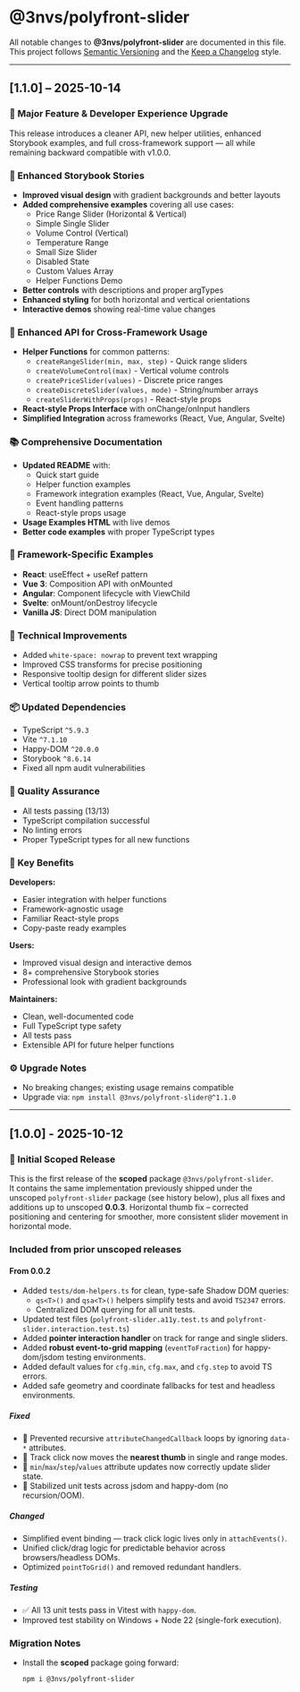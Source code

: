 # @3nvs/polyfront-slider

All notable changes to **@3nvs/polyfront-slider** are documented in this file.  
This project follows [Semantic Versioning](https://semver.org/) and the [Keep a Changelog](https://keepachangelog.com/) style.


---

## [1.1.0] – 2025-10-14
### 🚀 Major Feature & Developer Experience Upgrade

This release introduces a cleaner API, new helper utilities, enhanced Storybook examples, and full cross-framework support — all while remaining backward compatible with v1.0.0.

### 🎨 Enhanced Storybook Stories
- **Improved visual design** with gradient backgrounds and better layouts
- **Added comprehensive examples** covering all use cases:
  - Price Range Slider (Horizontal & Vertical)
  - Simple Single Slider
  - Volume Control (Vertical)
  - Temperature Range
  - Small Size Slider
  - Disabled State
  - Custom Values Array
  - Helper Functions Demo
- **Better controls** with descriptions and proper argTypes
- **Enhanced styling** for both horizontal and vertical orientations
- **Interactive demos** showing real-time value changes

###  🚀 Enhanced API for Cross-Framework Usage
- **Helper Functions** for common patterns:
  - `createRangeSlider(min, max, step)` - Quick range sliders
  - `createVolumeControl(max)` - Vertical volume controls
  - `createPriceSlider(values)` - Discrete price ranges
  - `createDiscreteSlider(values, mode)` - String/number arrays
  - `createSliderWithProps(props)` - React-style props
- **React-style Props Interface** with onChange/onInput handlers
- **Simplified Integration** across frameworks (React, Vue, Angular, Svelte)

###  📚 Comprehensive Documentation
- **Updated README** with:
  - Quick start guide
  - Helper function examples
  - Framework integration examples (React, Vue, Angular, Svelte)
  - Event handling patterns
  - React-style props usage
- **Usage Examples HTML** with live demos
- **Better code examples** with proper TypeScript types

### 🎯 Framework-Specific Examples
- **React**: useEffect + useRef pattern
- **Vue 3**: Composition API with onMounted
- **Angular**: Component lifecycle with ViewChild
- **Svelte**: onMount/onDestroy lifecycle
- **Vanilla JS**: Direct DOM manipulation

### 🔧 Technical Improvements
- Added `white-space: nowrap` to prevent text wrapping
- Improved CSS transforms for precise positioning
- Responsive tooltip design for different slider sizes
- Vertical tooltip arrow points to thumb


### 📦 Updated Dependencies
- TypeScript `^5.9.3`
- Vite `^7.1.10`
- Happy-DOM `^20.0.0`
- Storybook `^8.6.14`
- Fixed all npm audit vulnerabilities

### 🧪 Quality Assurance
- All tests passing (13/13)
- TypeScript compilation successful
- No linting errors
- Proper TypeScript types for all new functions

### 🎉 Key Benefits
**Developers:**
- Easier integration with helper functions
- Framework-agnostic usage
- Familiar React-style props
- Copy-paste ready examples

**Users:**
- Improved visual design and interactive demos
- 8+ comprehensive Storybook stories
- Professional look with gradient backgrounds

**Maintainers:**
- Clean, well-documented code
- Full TypeScript type safety
- All tests pass
- Extensible API for future helper functions

### ⚙️ Upgrade Notes
- No breaking changes; existing usage remains compatible
- Upgrade via: `npm install @3nvs/polyfront-slider@^1.1.0`

---

## [1.0.0] - 2025-10-12
### 🎉 Initial Scoped Release
This is the first release of the **scoped** package `@3nvs/polyfront-slider`.  
It contains the same implementation previously shipped under the unscoped `polyfront-slider` package (see history below), plus all fixes and additions up to unscoped **0.0.3**.
Horizontal thumb fix – corrected positioning and centering for smoother, more consistent slider movement in horizontal mode.

### Included from prior unscoped releases
#### From 0.0.2
- Added `tests/dom-helpers.ts` for clean, type-safe Shadow DOM queries:
  - `qs<T>()` and `qsa<T>()` helpers simplify tests and avoid `TS2347` errors.
  - Centralized DOM querying for all unit tests.
- Updated test files (`polyfront-slider.a11y.test.ts` and `polyfront-slider.interaction.test.ts`)
- Added **pointer interaction handler** on track for range and single sliders.
- Added **robust event-to-grid mapping** (`eventToFraction`) for happy-dom/jsdom testing environments.
- Added default values for `cfg.min`, `cfg.max`, and `cfg.step` to avoid TS errors.
- Added safe geometry and coordinate fallbacks for test and headless environments.

##### Fixed
- 🐛 Prevented recursive `attributeChangedCallback` loops by ignoring `data-*` attributes.
- 🧭 Track click now moves the **nearest thumb** in single and range modes.
- 🔢 `min`/`max`/`step`/`values` attribute updates now correctly update slider state.
- 🧱 Stabilized unit tests across jsdom and happy-dom (no recursion/OOM).

##### Changed
- Simplified event binding — track click logic lives only in `attachEvents()`.
- Unified click/drag logic for predictable behavior across browsers/headless DOMs.
- Optimized `pointToGrid()` and removed redundant handlers.

##### Testing
- ✅ All 13 unit tests pass in Vitest with `happy-dom`.
- Improved test stability on Windows + Node 22 (single-fork execution).

### Migration Notes
- Install the **scoped** package going forward:
  ```bash
  npm i @3nvs/polyfront-slider
